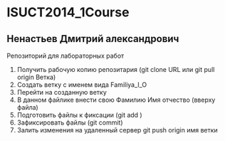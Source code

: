 ﻿ISUCT2014_1Course 
=================

## Ненастьев Дмитрий александрович

Репозиторий для лабораторных работ

1. Получить рабочую копию репозитария (git clone URL или git pull origin Ветка)
2. Создать ветку с именем вида Familiya_I_O
3. Перейти на созданную ветку
4. В данном файлике внести свою Фамилию Имя отчество (вверху файла)
5. Подготовить файлы к фиксации (git add )
6. Зафиксировать файлы (git commit)
7. Залить изменения на удаленный сервер git push origin имя ветки